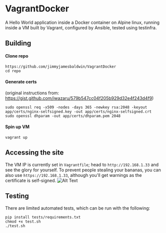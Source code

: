 # VagrantDocker
A Hello World application inside a Docker container on Alpine linux, running inside a VM built by Vagrant, configured by Ansible, tested using testinfra.

## Building
#### Clone repo
```
https://github.com/jimmyjamesbaldwin/VagrantDocker
cd repo
```

#### Generate certs
(original instructions from: https://gist.github.com/iwazaru/579b547cc04f205b929d32e4f243d4f9)
```
sudo openssl req -x509 -nodes -days 365 -newkey rsa:2048 -keyout app/certs/nginx-selfsigned.key -out app/certs/nginx-selfsigned.crt
sudo openssl dhparam -out app/certs/dhparam.pem 2048
```

#### Spin up VM
```
vagrant up
```

## Accessing the site
The VM IP is currently set in `Vagrantfile`; head to `http://192.168.1.33` and see the glory for yourself. To prevent people stealing your bananas, you can also use `https://192.168.1.33`, although you'll get warnings as the certificate is self-signed.
![Alt Text](https://media.giphy.com/media/2kUszZfHe3xvYX5TWR/giphy.gif)


## Testing
There are limited automated tests, which can be run with the following:
```
pip install tests/requirements.txt
chmod +x test.sh
./test.sh
```